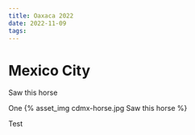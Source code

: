 ```yaml
---
title: Oaxaca 2022
date: 2022-11-09
tags:
---
```


# Mexico City

Saw this horse

One {% asset_img cdmx-horse.jpg Saw this horse %}

Test
